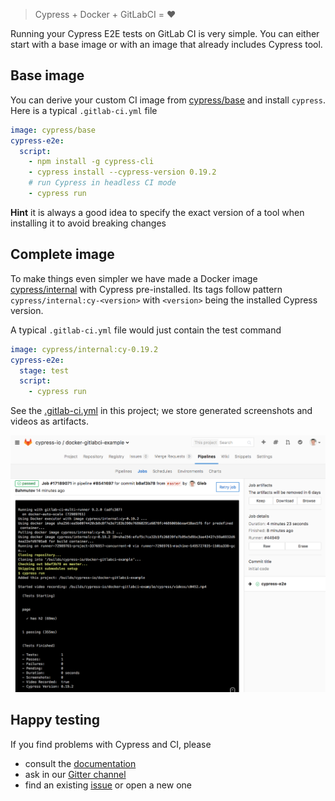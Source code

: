 > Cypress + Docker + GitLabCI = ❤️

Running your Cypress E2E tests on GitLab CI is very simple. You can either
start with a base image or with an image that already includes Cypress tool.

## Base image

You can derive your custom CI image from
[cypress/base](https://hub.docker.com/r/cypress/base/) and install
`cypress`. Here is a typical `.gitlab-ci.yml` file

```yaml
image: cypress/base
cypress-e2e:
  script:
    - npm install -g cypress-cli
    - cypress install --cypress-version 0.19.2
    # run Cypress in headless CI mode
    - cypress run
```

**Hint** it is always a good idea to specify the exact version of a tool
when installing it to avoid breaking changes

## Complete image

To make things even simpler we have made a Docker image
[cypress/internal](https://hub.docker.com/r/cypress/internal/)
with Cypress pre-installed. Its tags follow pattern
`cypress/internal:cy-<version>` with `<version>` being the installed
Cypress version.

A typical `.gitlab-ci.yml` file would just contain the test command

```yaml
image: cypress/internal:cy-0.19.2
cypress-e2e:
  stage: test
  script:
    - cypress run
```

See the [.gitlab-ci.yml](.gitlab-ci.yml) in this project; we store generated
screenshots and videos as artifacts.

![Finished job](images/finished-job.png)

## Happy testing

If you find problems with Cypress and CI, please

- consult the [documentation](https://on.cypress.io)
- ask in our [Gitter channel](https://gitter.im/cypress-io/cypress)
- find an existing [issue](https://github.com/cypress-io/cypress/issues)
  or open a new one
